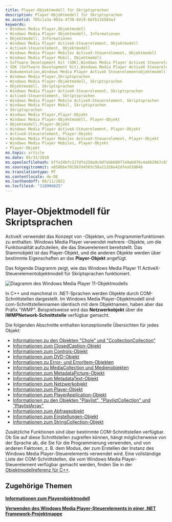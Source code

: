 ```yaml
---
title: Player-Objektmodell für Skriptsprachen
description: Player-Objektmodell für Skriptsprachen
ms.assetid: 785c1a3a-902a-4f30-8419-bbfb11b584a3
keywords:
- Windows Media Player,Objektmodell
- Windows Media Player Objektmodell, Informationen
- Objektmodell, Informationen
- Windows Media Player ActiveX-Steuerelement, Objektmodell
- ActiveX-Steuerelement, Objektmodell
- Windows Media Player Mobiles ActiveX-Steuerelement, Objektmodell
- Windows Media Player Mobil, Objektmodell
- Software Development Kit (SDK),Windows Media Player ActiveX Steuerelementobjektmodell
- SDK (Software Development Kit),Windows Media Player ActiveX Steuerelementobjektmodell
- Dokumentation,Windows Media Player ActiveX Steuerelementobjektmodell
- Windows Media Player,Skriptsprachen
- Windows Media Player-Objektmodell, Skriptsprachen
- Objektmodell, Skriptsprachen
- Windows Media Player ActiveX-Steuerelement, Skriptsprachen
- ActiveX-Steuerelement, Skriptsprachen
- Windows Media Player Mobile ActiveX-Steuerelement, Skriptsprachen
- Windows Media Player Mobil, Skriptsprachen
- Skriptsprachen
- Windows Media Player,Player-Objekt
- Windows Media Player-Objektmodell, Player-Objekt
- Objektmodell,Player-Objekt
- Windows Media Player ActiveX-Steuerelement, Player-Objekt
- ActiveX-Steuerelement, Player-Objekt
- Windows Media Player Mobiles ActiveX-Steuerelement, Player-Objekt
- Windows Media Player Mobiles, Player-Objekt
- Player-Objekt
ms.topic: article
ms.date: 05/31/2018
ms.openlocfilehash: bffe34bfc227dfe250a9c9d7ebb60977a9ab079c4a062067c65e83e62f0e5976
ms.sourcegitcommit: e858bbe701567d4583c50a11326e42d7ea51804b
ms.translationtype: MT
ms.contentlocale: de-DE
ms.lasthandoff: 08/11/2021
ms.locfileid: "118996025"
---
```

# <a name="player-object-model-for-scripting-languages"></a>Player-Objektmodell für Skriptsprachen

ActiveX verwendet das Konzept von -Objekten, um Programmierfunktionen zu enthalten. Windows Media Player verwendet mehrere -Objekte, um die Funktionalität aufzuteilen, die das Steuerelement bereitstellt. Das Stammobjekt  ist das Player-Objekt, und die anderen Objekte werden über bestimmte Eigenschaften an das **Player-Objekt** angefügt.

Das folgende Diagramm zeigt, wie das Windows Media Player 11 ActiveX-Steuerelementobjektmodell für Skriptsprachen funktioniert.

![Diagramm des Windows Media Player 11-Objektmodells](images/playeromdiag.png)

In C++ und manchmal in .NET-Sprachen werden Objekte durch COM-Schnittstellen dargestellt. Im Windows Media Player-Objektmodell sind com-Schnittstellennamen identisch mit dem Objektnamen, haben aber das Präfix "IWMP". Beispielsweise wird das **Netzwerkobjekt** über die **IWMPNetwork-Schnittstelle** verfügbar gemacht.

Die folgenden Abschnitte enthalten konzeptionelle Übersichten für jedes Objekt:

-   [Informationen zu den Objekten "Chole" und "CcollectionCollection"](about-the-cdrom-and-cdromcollection-objects.md)
-   [Informationen zum ClosedCaption-Objekt](about-the-closedcaption-object.md)
-   [Informationen zum Controls-Objekt](about-the-controls-object.md)
-   [Informationen zum DVD-Objekt](about-the-dvd-object.md)
-   [Informationen zu Error- und ErrorItem-Objekten](about-the-error-and-erroritem-objects.md)
-   [Informationen zu MediaCollection und Medienobjekten](about-the-mediacollection-and-media-objects.md)
-   [Informationen zum MetadataPicture-Objekt](about-the-metadatapicture-object.md)
-   [Informationen zum MetadataText-Objekt](about-the-metadatatext-object.md)
-   [Informationen zum Netzwerkobjekt](about-the-network-object.md)
-   [Informationen zum Player-Objekt](about-the-player-object.md)
-   [Informationen zum PlayerApplication-Objekt](about-the-playerapplication-object.md)
-   [Informationen zu den Objekten "Playlist", "PlaylistCollection" und "PlaylistArray"](about-the-playlist--playlistcollection--and-playlistarray-objects.md)
-   [Informationen zum Abfrageobjekt](about-the-query-object.md)
-   [Informationen zum Einstellungen-Objekt](about-the-settings-object.md)
-   [Informationen zum StringCollection-Objekt](about-the-stringcollection-object.md)

Zusätzliche Funktionen sind über bestimmte COM-Schnittstellen verfügbar. Ob Sie auf diese Schnittstellen zugreifen können, hängt möglicherweise von der Sprache ab, die Sie für die Programmierung verwenden, und von anderen Faktoren, z. B. dem Modus, der zum Erstellen der Instanz des Windows Media Player-Steuerelements verwendet wird. Eine vollständige Liste der COM-Schnittstellen, die vom Windows Media Player-Steuerelement verfügbar gemacht werden, finden Sie in der [Objektmodellreferenz für C++](object-model-reference-for-c.md).

## <a name="related-topics"></a>Zugehörige Themen

<dl> <dt>

[**Informationen zum Playerobjektmodell**](about-the-player-object-model.md)
</dt> <dt>

[**Verwenden des Windows Media Player-Steuerelements in einer .NET Framework-Projektmappe**](using-the-windows-media-player-control-in-a--net-framework-solution.md)
</dt> </dl>

 

 




